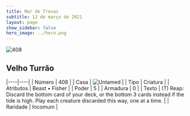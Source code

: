 ```yaml
---
title: Mar de Trevas
subtitle: 12 de março de 2021
layout: page
show_sidebar: false
hero_image: ../hero.png
---
```


![408](https://cdn.keyforgegame.com/media/card_front/pt/496_408_JH9898PJ6H9P_pt.png)

## Velho Turrão

|----|----|
| Número | 408 |
| Casa | ![Untamed](https://archonarcana.com/images/thumb/b/bd/Untamed.png/22px-Untamed.png "Indomados") |
| Tipo | Criatura |
| Atributos | Beast • Fisher |
| Poder | 5 |
| Armadura | 0 |
| Texto | (T) Reap: Discard the bottom card of your deck, or the bottom 3 cards instead if the tide is high. Play each creature discarded this way, one at a time. |
| Raridade | Incomum |
